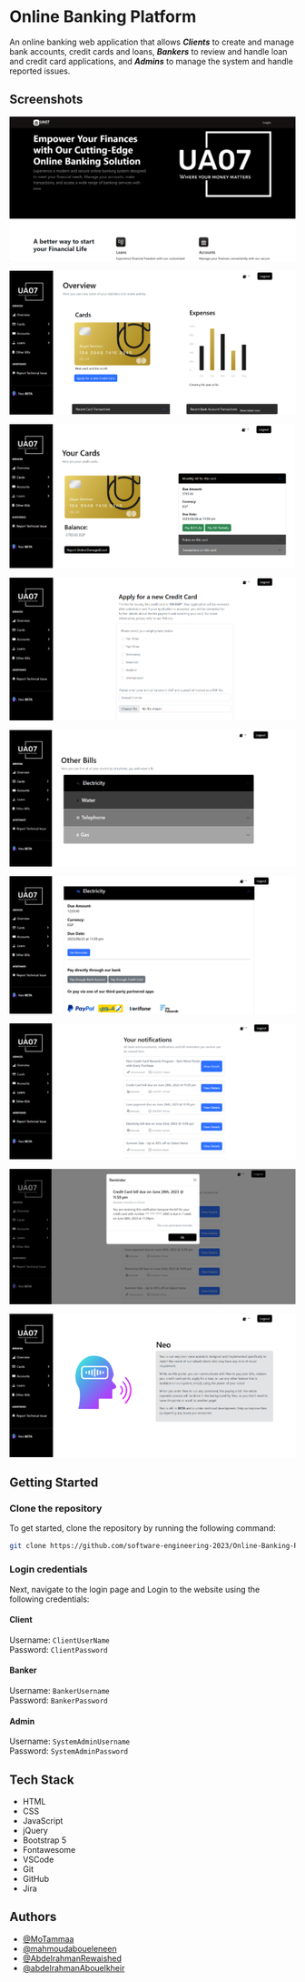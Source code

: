 # Online Banking Platform

An online banking web application that allows **_Clients_** to create and manage bank accounts, credit cards and loans, **_Bankers_** to review and handle loan and credit card applications, and **_Admins_** to manage the system and handle reported issues.

## Screenshots

![Home](docs/screenshots/home.png)

![Client Dashboard](docs/screenshots/dashboard.png)

![Client Credit Cards](docs/screenshots/cards.png)

![Client Credit Card Application](docs/screenshots/apply.png)

![Client Bills](docs/screenshots/bills1.png)

![Client Bills](docs/screenshots/bills2.png)

![Client Notifications](docs/screenshots/notifications1.png)

![Client Notifications](docs/screenshots/notifications2.png)

![Client Voice Assistant](docs/screenshots/neo.png)

## Getting Started

### Clone the repository

To get started, clone the repository by running the following command:

```bash
git clone https://github.com/software-engineering-2023/Online-Banking-Platform.git
```

### Login credentials

Next, navigate to the login page and Login to the website using the following credentials:

#### Client

Username: `ClientUserName`  
Password: `ClientPassword`

#### Banker

Username: `BankerUsername`  
Password: `BankerPassword`

#### Admin

Username: `SystemAdminUsername`  
Password: `SystemAdminPassword`

## Tech Stack

- HTML
- CSS
- JavaScript
- jQuery
- Bootstrap 5
- Fontawesome
- VSCode
- Git
- GitHub
- Jira

## Authors

- [@MoTammaa](https://github.com/MoTammaa)
- [@mahmoudaboueleneen](https://github.com/mahmoudaboueleneen)
- [@AbdelrahmanRewaished](https://github.com/AbdelrahmanRewaished)
- [@abdelrahmanAbouelkheir](https://github.com/abdelrahmanAbouelkheir)
